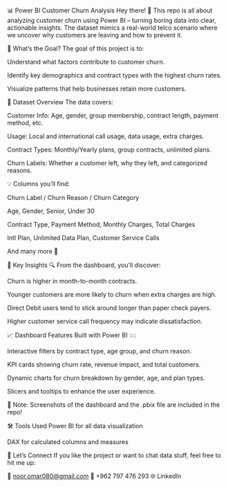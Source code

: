 📊 Power BI Customer Churn Analysis
Hey there! 👋
This repo is all about analyzing customer churn using Power BI – turning boring data into clear, actionable insights. The dataset mimics a real-world telco scenario where we uncover why customers are leaving and how to prevent it.

🧠 What’s the Goal?
The goal of this project is to:

Understand what factors contribute to customer churn.

Identify key demographics and contract types with the highest churn rates.

Visualize patterns that help businesses retain more customers.

📁 Dataset Overview
The data covers:

Customer Info: Age, gender, group membership, contract length, payment method, etc.

Usage: Local and international call usage, data usage, extra charges.

Contract Types: Monthly/Yearly plans, group contracts, unlimited plans.

Churn Labels: Whether a customer left, why they left, and categorized reasons.

💡 Columns you'll find:

Churn Label / Churn Reason / Churn Category

Age, Gender, Senior, Under 30

Contract Type, Payment Method, Monthly Charges, Total Charges

Intl Plan, Unlimited Data Plan, Customer Service Calls

And many more 👀

📌 Key Insights
🔍 From the dashboard, you'll discover:

Churn is higher in month-to-month contracts.

Younger customers are more likely to churn when extra charges are high.

Direct Debit users tend to stick around longer than paper check payers.

Higher customer service call frequency may indicate dissatisfaction.

📈 Dashboard Features
Built with Power BI 💥:

Interactive filters by contract type, age group, and churn reason.

KPI cards showing churn rate, revenue impact, and total customers.

Dynamic charts for churn breakdown by gender, age, and plan types.

Slicers and tooltips to enhance the user experience.

🔗 Note: Screenshots of the dashboard and the .pbix file are included in the repo!

🛠 Tools Used
Power BI for all data visualization

DAX for calculated columns and measures


🤝 Let’s Connect
If you like the project or want to chat data stuff, feel free to hit me up:

📧 noor.omar080@gmail.com
📱 +962 797 476 293
🌐 LinkedIn
